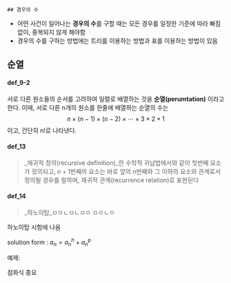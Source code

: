 	## 경우의 수
- 어떤 사건이 일어나는 **경우의 수**를 구할 때는 모든 경우를 일정한 기준에 따라 빠짐없이, 중복되지 않게 해야함
- 경우의 수를 구하는 방법에는 트리를 이용하는 방법과 표를 이용하는 방법이 있음
  
## 순열
#### def_9-2
서로 다른 원소들의 순서를 고려하여 일렬로 배열하는 것을 **순열(perumtation)** 이라고 한다.
이때, 서로 다른 n개의 원소를 한줄에 배열하는 순열의 수는
$$n\times(n-1)\times(n-2)\times\cdots\times3\times2\times1$$
이고, 간단히 n!로 나타낸다.

#### def_13
> _재귀적 정의(recursive definition)_란 수학적 귀납법에서와 같이 첫번째 요소가 정의되고, $n + 1$번째의 요소는 바로 앞의 $n$번째와 그 이하의 요소와 관계로서 정의될 경우를 말하며, 재귀적 관계(recurrence relation)로 표현된다

#### def_14
> _하노이탑_ㅁㅇㄴㅁㄴㅁㅇ ㅁㅇㄴㅇ

하노이탑 시험에 나옴

solution form :  $a_n = a_n^h + a_n^p$ 

예제: 

점화식 중요